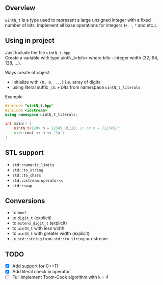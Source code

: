 ## Overview

`uintN_t` is a type used to represent a large unsigned integer with a fixed number of bits.
Implement all base operations for integers (`+`, `-`, `*` and etc.).

## Using in project

Just Include the file `uintN_t.hpp`.  
Create a variable with type uintN_t<*bits*> where *bits* - integer width (32, 64, 128, ...).

Ways create of object:
- initialize with `{0, 0, ...}` i.e. array of digits
- using literal suffix `_Ui` + *bits* from namespace `uintN_t_literals`

Example
``` cpp
#include "uintN_t.hpp"
#include <iostream>
using namespace uintN_t_literals;

int main() {
    uintN_t<128> n = 12345_Ui128; // or n = {12345};
    std::cout << n << '\n';
}
```

## STL support

- `std::numeric_limits`
- `std::to_string`
- `std::to_chars`
- `std::ostream.operator<<`
- `std::swap`

## Conversions

- to `bool`
- to `digit_t` (explicit)
- to `extend_digit_t` (explicit)
- to `uintN_t` with less width
- to `uintN_t` with greater width (explicit)
- to `std::string` from `std::to_string` or ostream

## TODO

- [x] Add support for C++11
- [x] Add literal check in operator
- [ ] Full implement Toom-Cook algorithm with k = 4